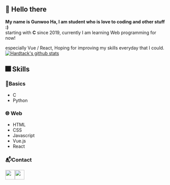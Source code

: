 ## 👋 Hello there
**My name is Gunwoo Ha, I am student who is love to coding and other stuff :)** <br>
starting with **C** since 2019, currently I am learning Web programming for now!

especially Vue / React, Hoping for improving my skills everyday that I could.
[![Hardtack's github stats](https://github-readme-stats.vercel.app/api?username=HARDTACK-Dev)](https://github.com/anuraghazra/github-readme-stats)

## 🎆 Skills


### 🔰**Basics**

- C
- Python

### 🌐 **Web**

- HTML
- CSS
- Javascript
- Vue.js
- React

### 📬Contact
<img src = "https://cdn4.iconfinder.com/data/icons/logos-and-brands/512/91_Discord_logo_logos-512.png" width="30"><img src = "https://www.lter-europe.net/document-archive/image-gallery/albums/logos/TwitterLogo_55acee.png/image" width=30>


